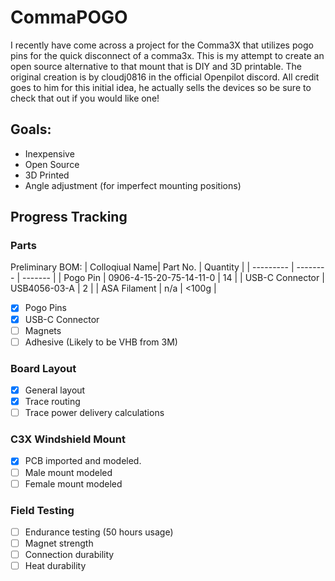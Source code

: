 # CommaPOGO
I recently have come across a project for the Comma3X that utilizes pogo pins for the quick disconnect of a comma3x. This is my attempt to create an open source alternative to that mount that is DIY and 3D printable. The original creation is by cloudj0816 in the official Openpilot discord. All credit goes to him for this initial idea, he actually sells the devices so be sure to check that out if you would like one!  

## Goals:
- Inexpensive
- Open Source
- 3D Printed
- Angle adjustment (for imperfect mounting positions)

## Progress Tracking
### Parts
Preliminary BOM: 
| Colloqiual Name| Part No.    | Quantity | 
| --------- | -------- | ------- | 
| Pogo Pin  | 0906-4-15-20-75-14-11-0  | 14 |
| USB-C Connector | USB4056-03-A | 2 |
| ASA Filament | n/a | <100g |

- [x] Pogo Pins
- [x] USB-C Connector
- [ ] Magnets
- [ ] Adhesive (Likely to be VHB from 3M)

### Board Layout
- [x] General layout
- [x] Trace routing
- [ ] Trace power delivery calculations

### C3X Windshield Mount
- [x] PCB imported and modeled.
- [ ] Male mount modeled
- [ ] Female mount modeled

### Field Testing
- [ ] Endurance testing (50 hours usage)
- [ ] Magnet strength
- [ ] Connection durability 
- [ ] Heat durability 
